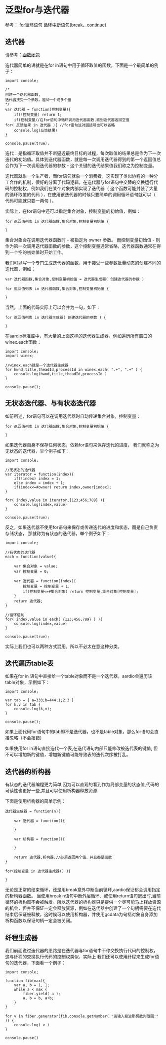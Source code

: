 # 泛型for与迭代器

 参考： [for循环语句](the%20language/statements/looping#for) [循环中断语句(break、continue)](the%20language/statements/looping#break)

## **迭代器**

请参考：[函数闭包](the%20language/function/closure)

迭代器简单的讲就是在for in语句中用于循环取值的函数，下面是一个最简单的例子：

``` aau
import console;

/*
创建一个迭代器函数,
迭代器接受一个参数，返回一个或多个值
*/
var 迭代器 = function(控制变量){
	if(!控制变量) return 1;
	if(控制变量//在for语句中循环调用迭代器函数,直到迭代器返回空值
for( 反馈结果 in 迭代器 ){ //for语句这对圆括号也可以省略
	console.log(反馈结果)
}

console.pause(true);
```

迭代：是指循环取值并不断逼近最终目标的过程，每次取值的结果总是作为下一次迭代的初始值。具体到迭代器函数，就是每一次调用迭代器得到的第一个返回值总会作为下一次调用迭代器的参数 - 这个关键的迭代结果值我们称之为控制变量。

迭代器就象一个生产者，而for语句就象一个消费者，这实现了类似协程的一种分工合作的机制，很好的分离了代码逻辑，在迭代器与for语句中交替的交换运行代码的控制权，例如我们在某个对象内部实现了迭代器（ 这个函数可能封装了大量的循环取值的代码 ），在使用该迭代器的时候只要简单的调用循环语句就可以（ 代码可能就只要一两句 ）。

实际上，在for语句中还可以指定集合对象，控制变量的初始值，例如：


``` aau
for 返回值列表 in 迭代器函数,集合对象,控制变量初始值 {

}
```

集合对象会在调用迭代器函数时 - 被指定为 owner 参数。
而控制变量初始值 - 则作为第一次调用迭代器函数的参数，这个控制变量通常省略，迭代器函数通常在得到一个空的初始值时开始工作。

我们可以写一个专门生成迭代器的函数，用于接受一些参数批量动态的创建不同的迭代器，例如：

``` aau
var 迭代器函数,集合对象,控制变量初始值 = 迭代器生成器( 创建迭代器的参数 )

for 返回值列表 in 迭代器函数,集合对象,控制变量初始值 {

}
```

当然，上面的代码实际上可以合并为一句，如下：

``` aau
for 返回值列表 in 迭代器生成器( 创建迭代器的参数 ) {

}
```

 在aardio标准库中，有大量的上面这样的迭代器生成器，例如遍历所有窗口的winex.each函数：

``` aau
import console;
import winex;

//winex.each就是一个迭代器生成器
for hwnd,title,theadId,processId in winex.each( ".+", ".+" ) {
    console.log(hwnd,title,theadId,processId )
}

console.pause();
```

## 无状态迭代器、与有状态迭代器

如前所述，for语句可以在调用迭代器时自动传递集合对象，控制变量：

``` aau
for 返回值列表 in 迭代器函数,集合对象,控制变量初始值 {

}
```

如果迭代器自身不保存任何状态，依赖for语句来保存迭代的进度，
我们就称之为无状态的迭代器，举个例子如下：

``` aau
import console;

//无状态的迭代器
var iterator = function(index){
	if(!index) index = 1;
	else index = index + 1;
	if(index<=#owner) return index,owner[index];
}

for( index,value in iterator,{123;456;789} ){
	console.log(index,value)
}

console.pause(true);
```

反之，如果迭代器不使用for语句来保存或传递迭代的进度和状态，而是自己负责存储状态，
那就称为有状态的迭代器，举个例子如下：

``` aau
import console;

//有状态的迭代器
each = function(value){

    var 集合对象 = value;
    var 控制变量 = 0;

    var 迭代器 = function(index){
        控制变量 = 控制变量 + 1;
        if(控制变量<=#集合对象) return 控制变量,集合对象[控制变量];
    }
    return 迭代器;
}

//循环语句
for( index,value in each( {123;456;789} ) ){
    console.log(index,value)
}

console.pause(true);
```

实际上我们也可以两种方式混用，所以不必太在意这种分类。

## 迭代遍历table表

如果在for in 语句中直接给一个table对象而不是一个迭代器，aardio会遍历该table对象，示例如下：

``` aau
import console;

var tab = { a=333;b=444;1;2;3 }
for k,v in tab {
 	console.log(k,v);
}

console.pause();
```

如果上面代码for语句中的tab即不是迭代器，也不是table对象，那么for语句会直接忽略（不会报错）

如果使用for in语句直接迭代一个表,在迭代语句内部只能修改被迭代表的键值,
但不可以增加新的键值，增加新键值可能导致表的迭代次序被打乱。

## 迭代器的析构器


有状态的迭代器编程更为简单,因为可以直观的看到作为局部变量的状态值,代码的可读性也更好一些,并且可以使用析构器释放资源.

下面是使用析构器的简单示例：

``` aau
迭代器生成器 = function(n){

    var 迭代器 = function(){

    }

    var 析构器 = function(){

    }

    return 迭代器,析构器;//必须返回两个值，并且都是函数
}

for(控制变量 in 迭代器生成器() ){

}
```

无论是正常的结束循环，还是用break意外中断当前循环,aardio保证都会调用指定的析构器函数。
当使用break n语句中断外层循环、或使用return语句退出时,当前循环的析构器不会被触发。所以迭代器的析构器只是提供一个尽可能马上释放资源的机会，但并不保证一定会释放资源，例如在迭代器中创建了一个句柄需要在迭代结束后保证被释放，这时候可以使用析构器，并使用gcdata为句柄对象自身添加析构函数以保证句柄一定会被关闭。

## 纤程生成器

我们前面说过迭代器的思路是在迭代器与for语句中不停交换执行代码的控制权，这与纤程的交换执行代码的控制权类似，实际上 我们还可以使用纤程来生成for语句的迭代器，下面看一个例子：

``` aau
import console;

function fib(max){
    var a, b = 1, 1;
    while a < max {
        fiber.yield( a );
        a, b = b, a+b;
    }
}

for v in fiber.generator(fib,console.getNumber( "请输入斐波那契数列范围:" )) {
    console.log( v )
}

console.pause()
```

